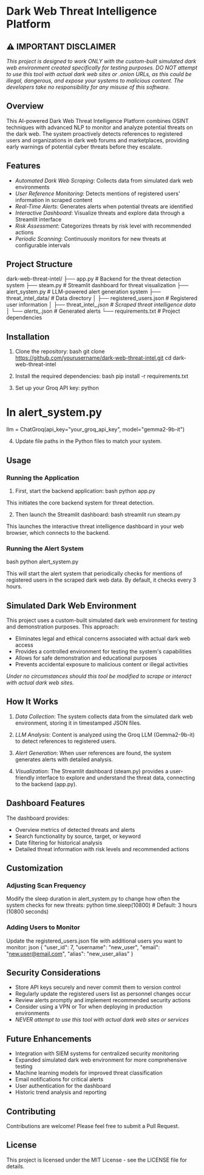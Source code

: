 # Dark Web Threat Intelligence Platform

## ⚠ IMPORTANT DISCLAIMER
*This project is designed to work ONLY with the custom-built simulated dark web environment created specifically for testing purposes. DO NOT attempt to use this tool with actual dark web sites or .onion URLs, as this could be illegal, dangerous, and expose your systems to malicious content. The developers take no responsibility for any misuse of this software.*

## Overview
This AI-powered Dark Web Threat Intelligence Platform combines OSINT techniques with advanced NLP to monitor and analyze potential threats on the dark web. The system proactively detects references to registered users and organizations in dark web forums and marketplaces, providing early warnings of potential cyber threats before they escalate.

## Features
- *Automated Dark Web Scraping*: Collects data from simulated dark web environments
- *User Reference Monitoring*: Detects mentions of registered users' information in scraped content
- *Real-Time Alerts*: Generates alerts when potential threats are identified
- *Interactive Dashboard*: Visualize threats and explore data through a Streamlit interface
- *Risk Assessment*: Categorizes threats by risk level with recommended actions
- *Periodic Scanning*: Continuously monitors for new threats at configurable intervals

## Project Structure

dark-web-threat-intel/
├── app.py                    # Backend for the threat detection system
├── steam.py                  # Streamlit dashboard for threat visualization
├── alert_system.py           # LLM-powered alert generation system 
├── threat_intel_data/        # Data directory
│   ├── registered_users.json # Registered user information
│   ├── threat_intel_*.json   # Scraped threat intelligence data
│   └── alerts_*.json         # Generated alerts
└── requirements.txt          # Project dependencies


## Installation

1. Clone the repository:
bash
git clone https://github.com/yourusername/dark-web-threat-intel.git
cd dark-web-threat-intel


2. Install the required dependencies:
bash
pip install -r requirements.txt


3. Set up your Groq API key:
python
# In alert_system.py
llm = ChatGroq(api_key="your_groq_api_key", model="gemma2-9b-it")


4. Update file paths in the Python files to match your system.

## Usage

### Running the Application

1. First, start the backend application:
bash
python app.py

This initiates the core backend system for threat detection.

2. Then launch the Streamlit dashboard:
bash
streamlit run steam.py

This launches the interactive threat intelligence dashboard in your web browser, which connects to the backend.

### Running the Alert System
bash
python alert_system.py

This will start the alert system that periodically checks for mentions of registered users in the scraped dark web data. By default, it checks every 3 hours.

## Simulated Dark Web Environment

This project uses a custom-built simulated dark web environment for testing and demonstration purposes. This approach:
- Eliminates legal and ethical concerns associated with actual dark web access
- Provides a controlled environment for testing the system's capabilities
- Allows for safe demonstration and educational purposes
- Prevents accidental exposure to malicious content or illegal activities

*Under no circumstances should this tool be modified to scrape or interact with actual dark web sites.*

## How It Works

1. *Data Collection*: The system collects data from the simulated dark web environment, storing it in timestamped JSON files.

2. *LLM Analysis*: Content is analyzed using the Groq LLM (Gemma2-9b-it) to detect references to registered users.

3. *Alert Generation*: When user references are found, the system generates alerts with detailed analysis.

4. *Visualization*: The Streamlit dashboard (steam.py) provides a user-friendly interface to explore and understand the threat data, connecting to the backend (app.py).

## Dashboard Features

The dashboard provides:
- Overview metrics of detected threats and alerts
- Search functionality by source, target, or keyword
- Date filtering for historical analysis
- Detailed threat information with risk levels and recommended actions

## Customization

### Adjusting Scan Frequency
Modify the sleep duration in alert_system.py to change how often the system checks for new threats:
python
time.sleep(10800)  # Default: 3 hours (10800 seconds)


### Adding Users to Monitor
Update the registered_users.json file with additional users you want to monitor:
json
{
    "user_id": 7,
    "username": "new_user",
    "email": "new.user@email.com",
    "alias": "new_user_alias"
}


## Security Considerations

- Store API keys securely and never commit them to version control
- Regularly update the registered users list as personnel changes occur
- Review alerts promptly and implement recommended security actions
- Consider using a VPN or Tor when deploying in production environments
- *NEVER attempt to use this tool with actual dark web sites or services*

## Future Enhancements

- Integration with SIEM systems for centralized security monitoring
- Expanded simulated dark web environment for more comprehensive testing
- Machine learning models for improved threat classification
- Email notifications for critical alerts
- User authentication for the dashboard
- Historic trend analysis and reporting

## Contributing
Contributions are welcome! Please feel free to submit a Pull Request.

## License
This project is licensed under the MIT License - see the LICENSE file for details.